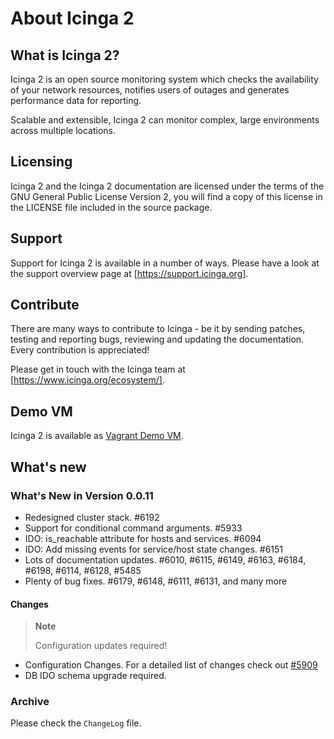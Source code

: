 # <a id="about-icinga2"></a> About Icinga 2

## <a id="what-is-icinga2"></a> What is Icinga 2?

Icinga 2 is an open source monitoring system which checks the availability of your
network resources, notifies users of outages and generates performance data for reporting.

Scalable and extensible, Icinga 2 can monitor complex, large environments across
multiple locations.

## <a id="licensing"></a> Licensing

Icinga 2 and the Icinga 2 documentation are licensed under the terms of the GNU
General Public License Version 2, you will find a copy of this license in the
LICENSE file included in the source package.

## <a id="support"></a> Support

Support for Icinga 2 is available in a number of ways. Please have a look at
the support overview page at [https://support.icinga.org].

## <a id="contribute"></a> Contribute

There are many ways to contribute to Icinga - be it by sending patches, testing and
reporting bugs, reviewing and updating the documentation. Every contribution
is appreciated!

Please get in touch with the Icinga team at [https://www.icinga.org/ecosystem/].

## <a id="demo-vm"></a> Demo VM

Icinga 2 is available as [Vagrant Demo VM](#vagrant).

## <a id="whats-new"></a> What's new

### What's New in Version 0.0.11

* Redesigned cluster stack. #6192
* Support for conditional command arguments. #5933
* IDO: is_reachable attribute for hosts and services. #6094
* IDO: Add missing events for service/host state changes. #6151
* Lots of documentation updates. #6010, #6115, #6149, #6163, #6184, #6198, #6114, #6128, #5485
* Plenty of bug fixes. #6179, #6148, #6111, #6131, and many more

#### Changes

> **Note**
>
> Configuration updates required!

* Configuration Changes. For a detailed list of changes check out [#5909](https://dev.icinga.org/issues/5909)
* DB IDO schema upgrade required.

### Archive

Please check the `ChangeLog` file.


